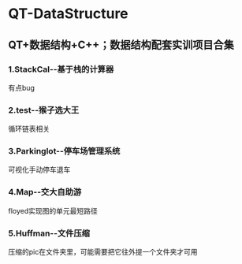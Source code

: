 # QT-DataStructure
## QT+数据结构+C++；数据结构配套实训项目合集

### 1.StackCal--基于栈的计算器
有点bug

### 2.test--猴子选大王
循环链表相关

### 3.Parkinglot--停车场管理系统
可视化手动停车退车

### 4.Map--交大自助游
floyed实现图的单元最短路径

### 5.Huffman--文件压缩
压缩的pic在文件夹里，可能需要把它往外提一个文件夹才可用
